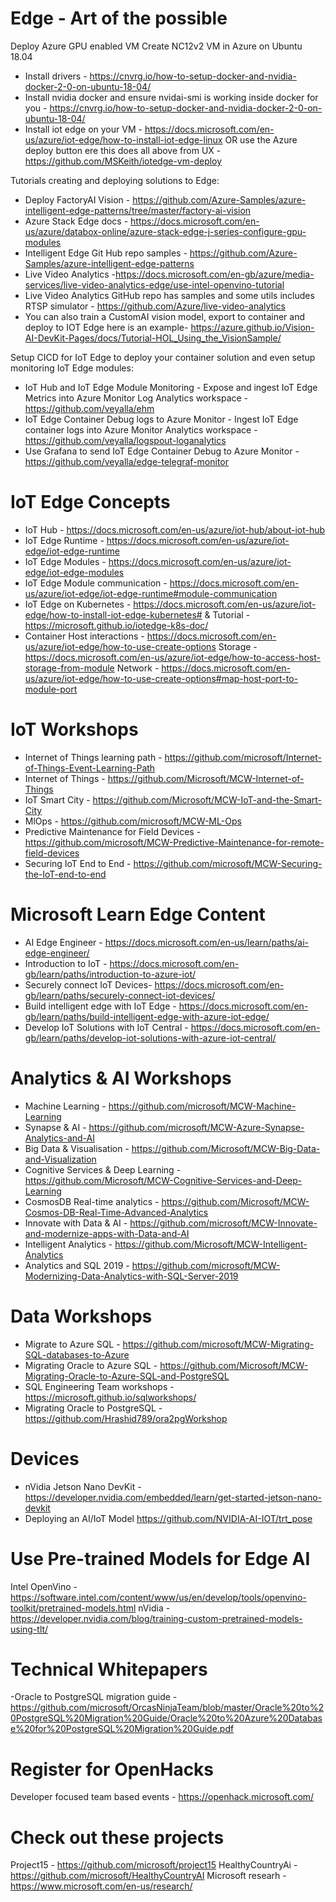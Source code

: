 # Edge - Art of the possible

Deploy Azure GPU enabled VM
Create NC12v2 VM in Azure on Ubuntu 18.04 
-	Install drivers - https://cnvrg.io/how-to-setup-docker-and-nvidia-docker-2-0-on-ubuntu-18-04/
-	Install nvidia docker and ensure nvidai-smi is working inside docker for you - https://cnvrg.io/how-to-setup-docker-and-nvidia-docker-2-0-on-ubuntu-18-04/
-	Install iot edge on your VM - https://docs.microsoft.com/en-us/azure/iot-edge/how-to-install-iot-edge-linux
OR use the Azure deploy button ere this does all above from UX -  https://github.com/MSKeith/iotedge-vm-deploy

Tutorials creating and deploying solutions to Edge:
-	Deploy FactoryAI Vision - https://github.com/Azure-Samples/azure-intelligent-edge-patterns/tree/master/factory-ai-vision
-   Azure Stack Edge docs - https://docs.microsoft.com/en-us/azure/databox-online/azure-stack-edge-j-series-configure-gpu-modules
-	Intelligent Edge Git Hub repo samples - https://github.com/Azure-Samples/azure-intelligent-edge-patterns
-	Live Video Analytics  -https://docs.microsoft.com/en-gb/azure/media-services/live-video-analytics-edge/use-intel-openvino-tutorial
-	Live Video Analytics GitHub repo has samples and some utils includes RTSP simulator  - https://github.com/Azure/live-video-analytics
-	You can also train a CustomAI vision model, export to container and deploy to IOT Edge here is an example- https://azure.github.io/Vision-AI-DevKit-Pages/docs/Tutorial-HOL_Using_the_VisionSample/


Setup CICD for IoT Edge to deploy your container solution and even setup monitoring IoT Edge modules:
-	IoT Hub and IoT Edge Module Monitoring - Expose and ingest IoT Edge Metrics into Azure Monitor Log Analytics workspace - https://github.com/veyalla/ehm  
-	IoT Edge Container Debug logs to Azure Monitor - Ingest IoT Edge container logs into Azure Monitor Analytics workspace - https://github.com/veyalla/logspout-loganalytics 
-	Use Grafana to send IoT Edge Container Debug to Azure Monitor - https://github.com/veyalla/edge-telegraf-monitor


# IoT Edge Concepts
- IoT Hub - https://docs.microsoft.com/en-us/azure/iot-hub/about-iot-hub
- IoT Edge Runtime - https://docs.microsoft.com/en-us/azure/iot-edge/iot-edge-runtime
- IoT Edge Modules - https://docs.microsoft.com/en-us/azure/iot-edge/iot-edge-modules
- IoT Edge Module communication - https://docs.microsoft.com/en-us/azure/iot-edge/iot-edge-runtime#module-communication
- IoT Edge on Kubernetes - https://docs.microsoft.com/en-us/azure/iot-edge/how-to-install-iot-edge-kubernetes# & Tutorial - https://microsoft.github.io/iotedge-k8s-doc/
- Container Host interactions - https://docs.microsoft.com/en-us/azure/iot-edge/how-to-use-create-options
    Storage - https://docs.microsoft.com/en-us/azure/iot-edge/how-to-access-host-storage-from-module
    Network - https://docs.microsoft.com/en-us/azure/iot-edge/how-to-use-create-options#map-host-port-to-module-port

# IoT Workshops
- Internet of Things learning path - https://github.com/microsoft/Internet-of-Things-Event-Learning-Path
- Internet of Things - https://github.com/Microsoft/MCW-Internet-of-Things
- IoT Smart City - https://github.com/Microsoft/MCW-IoT-and-the-Smart-City
- MlOps - https://github.com/microsoft/MCW-ML-Ops
- Predictive Maintenance for Field Devices - https://github.com/microsoft/MCW-Predictive-Maintenance-for-remote-field-devices
- Securing IoT End to End - https://github.com/microsoft/MCW-Securing-the-IoT-end-to-end

# Microsoft Learn Edge Content
- AI Edge Engineer - https://docs.microsoft.com/en-us/learn/paths/ai-edge-engineer/
- Introduction to IoT - https://docs.microsoft.com/en-gb/learn/paths/introduction-to-azure-iot/
- Securely connect IoT Devices- https://docs.microsoft.com/en-gb/learn/paths/securely-connect-iot-devices/
- Build intelligent edge with IoT Edge - https://docs.microsoft.com/en-gb/learn/paths/build-intelligent-edge-with-azure-iot-edge/
- Develop IoT Solutions with IoT Central - https://docs.microsoft.com/en-gb/learn/paths/develop-iot-solutions-with-azure-iot-central/

# Analytics & AI Workshops
- Machine Learning - https://github.com/microsoft/MCW-Machine-Learning
- Synapse & AI - https://github.com/microsoft/MCW-Azure-Synapse-Analytics-and-AI
- Big Data & Visualisation - https://github.com/Microsoft/MCW-Big-Data-and-Visualization
- Cognitive Services & Deep Learning - https://github.com/Microsoft/MCW-Cognitive-Services-and-Deep-Learning
- CosmosDB Real-time analytics - https://github.com/Microsoft/MCW-Cosmos-DB-Real-Time-Advanced-Analytics
- Innovate with Data & AI - https://github.com/microsoft/MCW-Innovate-and-modernize-apps-with-Data-and-AI
- Intelligent Analytics - https://github.com/Microsoft/MCW-Intelligent-Analytics
- Analytics and SQL 2019 - https://github.com/microsoft/MCW-Modernizing-Data-Analytics-with-SQL-Server-2019

# Data Workshops
- Migrate to Azure SQL - https://github.com/microsoft/MCW-Migrating-SQL-databases-to-Azure
- Migrating Oracle to Azure SQL -  https://github.com/Microsoft/MCW-Migrating-Oracle-to-Azure-SQL-and-PostgreSQL
- SQL Engineering Team workshops - https://microsoft.github.io/sqlworkshops/
- Migrating Oracle to PostgreSQL - https://github.com/Hrashid789/ora2pgWorkshop

# Devices
- nVidia Jetson Nano DevKit -  https://developer.nvidia.com/embedded/learn/get-started-jetson-nano-devkit
- Deploying an AI/IoT Model https://github.com/NVIDIA-AI-IOT/trt_pose

# Use Pre-trained Models for Edge AI
Intel OpenVino - https://software.intel.com/content/www/us/en/develop/tools/openvino-toolkit/pretrained-models.html
nVidia -https://developer.nvidia.com/blog/training-custom-pretrained-models-using-tlt/

# Technical Whitepapers
-Oracle to PostgreSQL migration guide - https://github.com/microsoft/OrcasNinjaTeam/blob/master/Oracle%20to%20PostgreSQL%20Migration%20Guide/Oracle%20to%20Azure%20Database%20for%20PostgreSQL%20Migration%20Guide.pdf

# Register for OpenHacks
Developer focused team based events - https://openhack.microsoft.com/

# Check out these projects
Project15 - https://github.com/microsoft/project15
HealthyCountryAi - https://github.com/microsoft/HealthyCountryAI
Microsoft researh -  https://www.microsoft.com/en-us/research/







